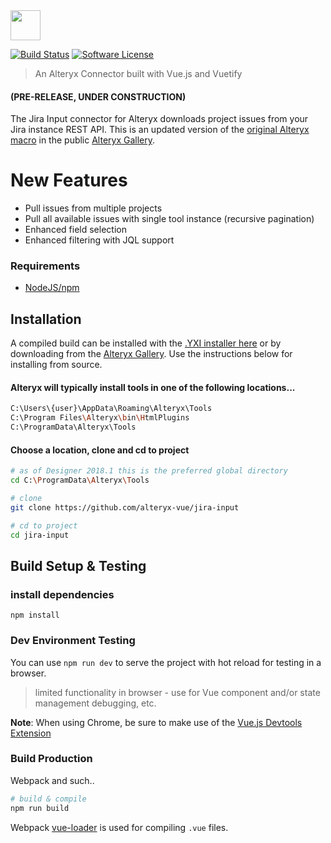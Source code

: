 <img src='./public/banner.png' height='48'>

[![Build Status](https://travis-ci.org/alteryx-vue/jira-input.svg?branch=master)](https://travis-ci.org/alteryx-vue/jira-input) [![Software License](https://img.shields.io/badge/license-MIT-brightgreen.svg?style=flat)](LICENSE)
> An Alteryx Connector built with Vue.js and Vuetify

#### (PRE-RELEASE, UNDER CONSTRUCTION)

The Jira Input connector for Alteryx downloads project issues from your Jira instance REST API.  This is an updated version of the [original Alteryx macro](https://gallery.alteryx.com/#!app/JIRA-Connector/58d87c2feffc2a0dd0b5ed8f) in the public [Alteryx Gallery](https://gallery.alteryx.com).

# New Features
- Pull issues from multiple projects
- Pull all available issues with single tool instance (recursive pagination)
- Enhanced field selection
- Enhanced filtering with JQL support

### Requirements
- [NodeJS/npm](https://nodejs.org)


## Installation

A compiled build can be installed with the [.YXI installer here]() or by downloading from the [Alteryx Gallery]().  Use the instructions below for installing from source.

#### Alteryx will typically install tools in one of the following locations...
``` bash
C:\Users\{user}\AppData\Roaming\Alteryx\Tools
C:\Program Files\Alteryx\bin\HtmlPlugins
C:\ProgramData\Alteryx\Tools
```

#### Choose a location, clone and cd to project
``` bash
# as of Designer 2018.1 this is the preferred global directory
cd C:\ProgramData\Alteryx\Tools

# clone 
git clone https://github.com/alteryx-vue/jira-input

# cd to project
cd jira-input
```

## Build Setup & Testing

### install dependencies

`npm install`

### Dev Environment Testing

You can use `npm run dev` to serve the project with hot reload for testing in a browser.  
>limited functionality in browser - use for Vue component and/or state management debugging, etc.

__Note__: When using Chrome, be sure to make use of the [Vue.js Devtools Extension](https://chrome.google.com/webstore/detail/vuejs-devtools/nhdogjmejiglipccpnnnanhbledajbpd)

### Build Production

Webpack and such..

``` bash
# build & compile
npm run build
```

Webpack [vue-loader](http://vuejs.github.io/vue-loader) is used for compiling `.vue` files.
